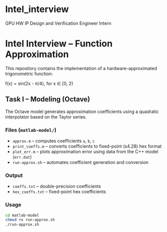 # Intel_interview
GPU HW IP Design and Verification Engineer Intern 

# Intel Interview – Function Approximation

This repository contains the implementation of a hardware-approximated trigonometric function:

f(x) = sin(2x - π/4),   for x ∈ [0, 2)

## Task I – Modeling (Octave)

The Octave model generates approximation coefficients using a quadratic interpolator based on the Taylor series.

### Files (`matlab-model/`)

- `approx.m` – computes coefficients `a`, `b`, `c`
- `print_coeffs.m` – converts coefficients to fixed-point (s4.28) hex format
- `plot_err.m` – plots approximation error using data from the C++ model (`err.dat`)
- `run-approx.sh` – automates coefficient generation and conversion

### Output

- `coeffs.txt` – double-precision coefficients
- `hex_coeffs.txt` – fixed-point hex coefficients

### Usage

```bash
cd matlab-model
chmod +x run-approx.sh
./run-approx.sh
